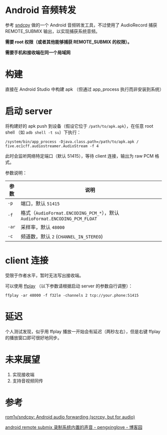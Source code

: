 # Android 音频转发

参考 [sndcpy](https://github.com/rom1v/sndcpy) 做的一个 Android 音频转发工具，不过使用了 AudioRecord 捕获 REMOTE_SUBMIX 输出，以实现捕获系统音频。

**需要 root 权限（或者其他能够捕获 REMOTE_SUBMIX 的权限）。**

**需要手机和接收端在同一个局域网**

# 构建

直接在 Android Studio 中构建 apk （但通过 app_process 执行而非安装到系统）

# 启动 server

将构建好的 apk push 到设备（假设它位于 `/path/to/apk.apk`），在任意 root shell （如 `adb shell -t su`）下执行：

```shell
/system/bin/app_process -Djava.class.path=/path/to/apk.apk / five.ec1cff.audiostreamer.AudioStream -f 4
```

此时会监听网络特定端口（默认 51415），等待 client 连接，输出为 raw PCM 格式。 

参数说明：

|参数|说明|
|--|--|
|`-p`|端口，默认 `51415`|
|`-f`|格式（`AudioFormat.ENCODING_PCM_*`），默认 `AudioFormat.ENCODING_PCM_FLOAT`|
|`-ar`|采样率，默认 `48000`|
|`-c`|频道数，默认 `2` (`CHANNEL_IN_STEREO`)|

# client 连接

受限于作者水平，暂时无法写出接收端。

可以使用 [ffplay](https://www.ffmpeg.org/download.html) （以下参数请根据启动 server 的参数自行调整）：

```shell
ffplay -ar 48000 -f f32le -channels 2 tcp://your.phone:51415
```

# 延迟

个人测试发现，似乎用 ffplay 播放一开始会有延迟（两秒左右），但是右键 ffplay 的播放窗口即可很好地同步。 

# 未来展望

1. 实现接收端  
2. 支持音视频同传  

# 参考

[rom1v/sndcpy: Android audio forwarding (scrcpy, but for audio)](https://github.com/rom1v/sndcpy)

[android remote submix 录制系统内置的声音 - pengxinglove - 博客园](https://www.cnblogs.com/pengxinglove/p/5469448.html)
